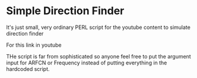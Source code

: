 # Simple Direction Finder
It's just small, very ordinary PERL script for the youtube content to simulate direction finder

For this link in youtube

THe script is far from sophisticated so anyone feel free to put the argument input for ARFCN or Frequency
instead of putting everything in the hardcoded script. 
